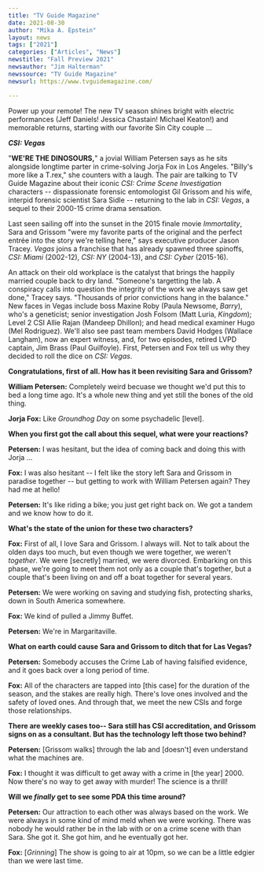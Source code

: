 ```yaml
---
title: "TV Guide Magazine"
date: 2021-08-30
author: "Mika A. Epstein"
layout: news
tags: ["2021"]
categories: ["Articles", "News"]
newstitle: "Fall Preview 2021"
newsauthor: "Jim Halterman"
newssource: "TV Guide Magazine"
newsurl: https://www.tvguidemagazine.com/

---
```


Power up your remote! The new TV season shines bright with electric performances (Jeff Daniels! Jessica Chastain! Michael Keaton!) and memorable returns, starting with our favorite Sin City couple ...

**_CSI: Vegas_**

"**WE'RE THE DINOSOURS,**" a jovial William Petersen says as he sits alongside longtime parter in crime-solving Jorja Fox in Los Angeles. "Billy's more like a T.rex," she counters with a laugh. The pair are talking to TV Guide Magazine about their iconic _CSI: Crime Scene Investigation_ characters -- dispassionate forensic entomologist Gil Grissom and his wife, interpid forensic scientist Sara Sidle -- returning to the lab in _CSI: Vegas_, a sequel to their 2000-15 crime drama sensation.

Last seen sailing off into the sunset in the 2015 finale movie _Immortality_, Sara and Grissom "were my favorite parts of the original and the perfect entrée into the story we're telling here," says executive producer Jason Tracey. _Vegas_ joins a franchise that has already spawned three spinoffs, _CSI: Miami_ (2002-12), _CSI: NY_ (2004-13), and _CSI: Cyber_ (2015-16).

An attack on their old workplace is the catalyst that brings the happily married couple back to dry land. "Someone's targetting the lab. A conspiracy calls into question the integrity of the work we always saw get done," Tracey says. "Thousands of prior convictions hang in the balance." New faces in Vegas include boss Maxine Roby (Paula Newsome, _Barry_), who's a geneticist; senior investigation Josh Folsom (Matt Luria, _Kingdom_); Level 2 CSI Allie Rajan (Mandeep Dhillon); and head medical examiner Hugo (Mel Rodriguez). We'll also see past team members David Hodges (Wallace Langham), now an expert witness, and, for two episodes, retired LVPD captain, Jim Brass (Paul Guilfoyle). First, Petersen and Fox tell us why they decided to roll the dice on _CSI: Vegas_.

**Congratulations, first of all. How has it been revisiting Sara and Grissom?**

**William Petersen:** Completely weird becuase we thought we'd put this to bed a long time ago. It's a whole new thing and yet still the bones of the old thing.

**Jorja Fox:** Like _Groundhog Day_ on some psychadelic [level].

**When you first got the call about this sequel, what were your reactions?**

**Petersen:** I was hesitant, but the idea of coming back and doing this with Jorja ...

**Fox:** I was also hesitant -- I felt like the story left Sara and Grissom in paradise together -- but getting to work with William Petersen again? They had me at hello!

**Petersen:** It's like riding a bike; you just get right back on. We got a tandem and we know how to do it.

**What's the state of the union for these two characters?**

**Fox:** First of all, I love Sara and Grissom. I always will. Not to talk about the olden days too much, but even though we were together, we weren't _together_. We were [secretly] married, we were divorced. Embarking on this phase, we're going to meet them not only as a couple that's together, but a couple that's been living on and off a boat together for several years.

**Petersen:** We were working on saving and studying fish, protecting sharks, down in South America somewhere.

**Fox:** We kind of pulled a Jimmy Buffet.

**Petersen:** We're in Margaritaville.

**What on earth could cause Sara and Grissom to ditch that for Las Vegas?**

**Petersen:** Somebody accuses the Crime Lab of having falsified evidence, and it goes back over a long period of time.

**Fox:** All of the characters are tapped into [this case] for the duration of the season, and the stakes are really high. There's love ones involved and the safety of loved ones. And through that, we meet the new CSIs and forge those relationships.

**There are weekly cases too-- Sara still has CSI accreditation, and Grissom signs on as a consultant. But has the technology left those two behind?**

**Petersen:** [Grissom walks] through the lab and [doesn't] even understand what the machines are.

**Fox:** I thought it was difficult to get away with a crime in [the year] 2000. Now there's no way to get away with murder! The science is a thrill!

**Will we _finally_ get to see some PDA this time around?**

**Petersen:** Our attraction to each other was always based on the work. We were always in some kind of mind meld when we were working. There was nobody he would rather be in the lab with or on a crime scene with than Sara. She got it. She got him, and he eventually got her.

**Fox:** [_Grinning_] The show is going to air at 10pm, so we can be a little edgier than we were last time.
